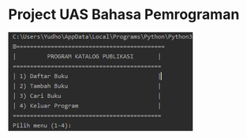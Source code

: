 # Project UAS Bahasa Pemrograman


![](https://github.com/aditya-sultan/uaspy20/blob/master/output.jfif)
